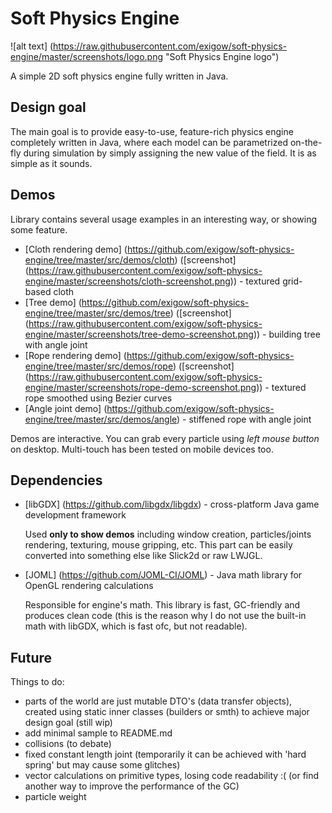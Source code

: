 Soft Physics Engine
===================

![alt text] (https://raw.githubusercontent.com/exigow/soft-physics-engine/master/screenshots/logo.png "Soft Physics Engine logo")

A simple 2D soft physics engine fully written in Java.

Design goal
-----------

The main goal is to provide easy-to-use, feature-rich physics engine completely written in Java, where each model can be parametrized on-the-fly during simulation by simply assigning the new value of the field. It is as simple as it sounds.

Demos
-----

Library contains several usage examples in an interesting way, or showing some feature.

* [Cloth rendering demo] (https://github.com/exigow/soft-physics-engine/tree/master/src/demos/cloth) ([screenshot] (https://raw.githubusercontent.com/exigow/soft-physics-engine/master/screenshots/cloth-screenshot.png)) - textured grid-based cloth
* [Tree demo] (https://github.com/exigow/soft-physics-engine/tree/master/src/demos/tree) ([screenshot] (https://raw.githubusercontent.com/exigow/soft-physics-engine/master/screenshots/tree-demo-screenshot.png)) - building tree with angle joint
* [Rope rendering demo] (https://github.com/exigow/soft-physics-engine/tree/master/src/demos/rope) ([screenshot] (https://raw.githubusercontent.com/exigow/soft-physics-engine/master/screenshots/rope-demo-screenshot.png)) - textured rope smoothed using Bezier curves
* [Angle joint demo] (https://github.com/exigow/soft-physics-engine/tree/master/src/demos/angle) - stiffened rope with angle joint

Demos are interactive. You can grab every particle using *left mouse button* on desktop. Multi-touch has been tested on mobile devices too.

Dependencies
------------

* [libGDX] (https://github.com/libgdx/libgdx) - cross-platform Java game development framework

    Used **only to show demos** including window creation, particles/joints rendering, texturing, mouse gripping, etc. This part can be easily converted into something else like Slick2d or raw LWJGL.

* [JOML] (https://github.com/JOML-CI/JOML) -  Java math library for OpenGL rendering calculations

    Responsible for engine's math. This library is fast, GC-friendly and produces clean code (this is the reason why I do not use the built-in math with libGDX, which is fast ofc, but not readable).

Future
------

Things to do:

* parts of the world are just mutable DTO's (data transfer objects), created using static inner classes (builders or smth) to achieve major design goal (still wip)
* add minimal sample to README.md
* collisions (to debate)
* fixed constant length joint (temporarily it can be achieved with 'hard spring' but may cause some glitches)
* vector calculations on primitive types, losing code readability :( (or find another way to improve the performance of the GC)
* particle weight
